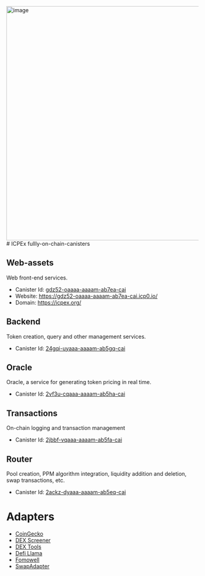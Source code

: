<img width="613" alt="image" src="https://github.com/user-attachments/assets/04fba1d7-3a2d-4de4-94ea-c5f90874a12e"># ICPEx fullly-on-chain-canisters
## Web-assets
Web front-end services.
* Canister Id: [gdz52-oaaaa-aaaam-ab7ea-cai](https://dashboard.internetcomputer.org/canister/gdz52-oaaaa-aaaam-ab7ea-cai)
* Website: https://gdz52-oaaaa-aaaam-ab7ea-cai.icp0.io/
* Domain: https://icpex.org/

## Backend
Token creation, query and other management services.
* Canister Id: [24gqi-uyaaa-aaaam-ab5gq-cai](https://dashboard.internetcomputer.org/canister/24gqi-uyaaa-aaaam-ab5gq-cai)

## Oracle
Oracle, a service for generating token pricing in real time.
* Canister Id: [2vf3u-cqaaa-aaaam-ab5ha-cai](https://dashboard.internetcomputer.org/canister/2vf3u-cqaaa-aaaam-ab5ha-cai)

## Transactions
On-chain logging and transaction management
* Canister Id: [2jbbf-vqaaa-aaaam-ab5fa-cai](https://dashboard.internetcomputer.org/canister/2jbbf-vqaaa-aaaam-ab5fa-cai)

## Router
Pool creation, PPM algorithm integration, liquidity addition and deletion, swap transactions, etc.
* Canister Id: [2ackz-dyaaa-aaaam-ab5eq-cai](https://dashboard.internetcomputer.org/canister/2ackz-dyaaa-aaaam-ab5eq-cai)

# Adapters
* [CoinGecko](CoinGecko.md)
* [DEX Screener](DEXScreener.md)
* [DEX Tools](DEXTools.md)
* [Defi Llama](DefiLlama.md)
* [Fomowell](FomoWell.md)
* [SwapAdapter](./SwapAdapter/README.md)
